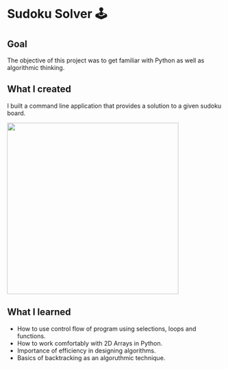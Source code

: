 
# Sudoku Solver 🕹

## Goal

The objective of this project was to get familiar with Python as well as algorithmic thinking. 

## What I created

I built a command line application that provides a solution to a given sudoku board.

<img src="https://imgur.com/a/f3ZcJjs.gif" width="400px">

## What I learned

- How to use control flow of program using selections, loops and functions.
- How to work comfortably with 2D Arrays in Python.
- Importance of efficiency in designing algorithms.
- Basics of backtracking as an algoruthmic technique.
